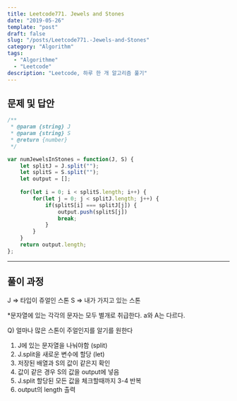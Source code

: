 ```yaml
---
title: Leetcode771. Jewels and Stones
date: "2019-05-26"
template: "post"
draft: false
slug: "/posts/Leetcode771.-Jewels-and-Stones"
category: "Algorithm"
tags:
  - "Algorithme"
  - "Leetcode"
description: "Leetcode, 하루 한 개 알고리즘 풀기"
---
```

## 문제 및 답안

``` js
/**
 * @param {string} J
 * @param {string} S
 * @return {number}
 */

var numJewelsInStones = function(J, S) {
    let splitJ = J.split("");
    let splitS = S.split("");
    let output = [];
    
    for(let i = 0; i < splitS.length; i++) {
        for(let j = 0; j < splitJ.length; j++) {
            if(splitS[i] === splitJ[j]) {
                output.push(splitS[j])
                break;
            }
        }
    }
    return output.length;
};
```
---

## 풀이 과정
J => 타입이 쥬얼인 스톤
S => 내가 가지고 있는 스톤

*문자열에 있는 각각의 문자는 모두 별개로 취급한다. a와 A는 다르다.

Q) 얼마나 많은 스톤이 주얼인지를 알기를 원한다

1. J에 있는 문자열을 나눠야함 (split)
2. J.split을 새로운 변수에 할당 (let)
3. 저장된 배열과 S의 값이 같은지 확인
4. 값이 같은 경우 S의 값을 output에 넣음
5. J.split 할당된 모든 값을 체크할때까지 3-4 반복
6. output의 length 출력